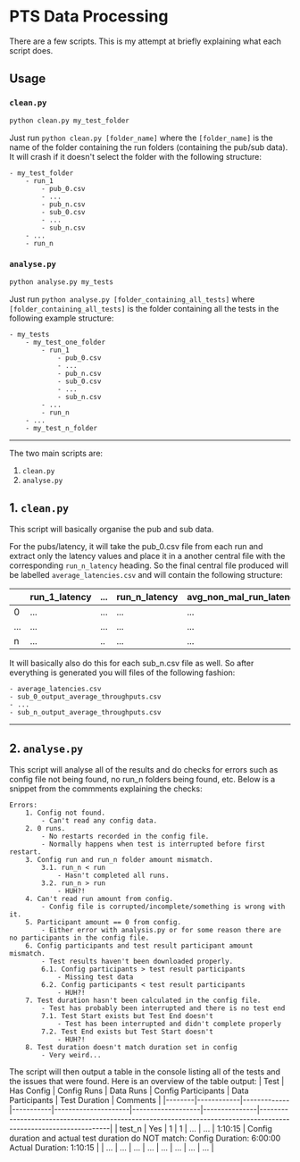 # PTS Data Processing
There are a few scripts. This is my attempt at briefly explaining what each script does.

## Usage
### `clean.py`
```bash
python clean.py my_test_folder
```
Just run `python clean.py [folder_name]` where the `[folder_name]` is the name of the folder containing the run folders (containing the pub/sub data). It will crash if it doesn't select the folder with the following structure:

```
- my_test_folder
    - run_1
        - pub_0.csv
        - ...
        - pub_n.csv
        - sub_0.csv
        - ...
        - sub_n.csv
    - ...
    - run_n
```
### `analyse.py`
```bash
python analyse.py my_tests
```
Just run `python analyse.py [folder_containing_all_tests]` where `[folder_containing_all_tests]` is the folder containing all the tests in the following example structure:
```
- my_tests
    - my_test_one_folder
        - run_1
            - pub_0.csv
            - ...
            - pub_n.csv
            - sub_0.csv
            - ...
            - sub_n.csv
        - ...
        - run_n
    - ...
    - my_test_n_folder
```
---
The two main scripts are:

1. `clean.py`
2. `analyse.py`

## 1. `clean.py`
This script will basically organise the pub and sub data. 

For the pubs/latency, it will take the pub_0.csv file from each run and extract only the latency values and place it in a another central file with the corresponding `run_n_latency` heading. So the final central file produced will be labelled `average_latencies.csv` and will contain the following structure:

|     | run_1_latency | ... | run_n_latency | avg_non_mal_run_latency | avg_mal_run_latency | avg_run_latency |
|-----|---------------|-----|---------------|-------------------------|---------------------|-----------------|
| 0   | ...           | ... | ...           | ...                     | ...                 | ...             |
| ... | ...           | ... | ...           | ...                     | ...                 | ...             |
| n   | ...           | ..  | ...           | ...                     | ...                 | ...             |

It will basically also do this for each sub_n.csv file as well. So after everything is generated you will files of the following fashion:

```
- average_latencies.csv
- sub_0_output_average_throughputs.csv
- ...
- sub_n_output_average_throughputs.csv
```
---
## 2. `analyse.py`
This script will analyse all of the results and do checks for errors such as config file not being found, no run_n folders being found, etc. Below is a snippet from the commments explaining the checks:
```
Errors:
    1. Config not found.
        - Can't read any config data.
    2. 0 runs.
        - No restarts recorded in the config file.
        - Normally happens when test is interrupted before first restart.
    3. Config run and run_n folder amount mismatch.
        3.1. run_n < run
            - Hasn't completed all runs.
        3.2. run_n > run
            - HUH?!
    4. Can't read run amount from config.
        - Config file is corrupted/incomplete/something is wrong with it.
    5. Participant amount == 0 from config.
        - Either error with analysis.py or for some reason there are no participants in the config file.
    6. Config participants and test result participant amount mismatch.
        - Test results haven't been downloaded properly.
        6.1. Config participants > test result participants
            - Missing test data
        6.2. Config participants < test result participants
            - HUH?!
    7. Test duration hasn't been calculated in the config file.
        - Test has probably been interrupted and there is no test end
        7.1. Test Start exists but Test End doesn't
            - Test has been interrupted and didn't complete properly
        7.2. Test End exists but Test Start doesn't
            - HUH?!
    8. Test duration doesn't match duration set in config
        - Very weird...
```

The script will then output a table in the console listing all of the tests and the issues that were found. Here is an overview of the table output:
| Test   | Has Config | Config Runs | Data Runs | Config Participants | Data Participants | Test Duration | Comments                                                                                                         |
|--------|------------|-------------|-----------|---------------------|-------------------|---------------|------------------------------------------------------------------------------------------------------------------|
| test_n | Yes        | 1           | 1         | ...                 | ...               | 1:10:15       | Config duration and actual test duration do NOT match:     Config Duration: 6:00:00     Actual Duration: 1:10:15 |
| ...    | ...        | ...         | ...       | ...                 | ...               | ...           | ...                                                                                                              |